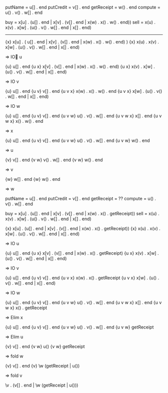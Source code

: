 putName = u[] . end
putCredit = v[] . end
getReceipt = w() . end
compute = u() . v() . w[] . end


buy = x[u] . (u[] . end | x[v] . (v[] . end | x(w) . x() . w() . end))
sell = x(u) . x(v) . x[w] . (u() . v() . w[] . end | x[] . end)

------------


{x}  x[u] .
      ( u[] . end
      | x[v] . (v[] . end | x(w) . x() . w() . end)
      )
{x}  x(u) . x(v) . x[w] . (u() . v() . w[] . end | x[] . end)

=> IO􏰀 u

{u}     u[] . end
{u x}   x[v] . (v[] . end | x(w) . x() . w() . end)
{u x}   x(v) . x[w] . (u() . v() . w[] . end | x[] . end)

=> IO v

{u}       u[] . end
{u v}     v[] . end
{u v x}   x(w) . x() . w() . end
{u v x}   x[w] . (u() . v() . w[] . end | x[] . end)

=> IO w

{u}         u[] . end
{u v}       v[] . end
{u v w}     u() . v() . w[] . end
{u v w x}   x[] . end
{u v w x}   x() . w() . end

=> x

{u}         u[] . end
{u v}       v[] . end
{u v w}     u() . v() . w[] . end
{u v w}     w() . end

=> u

{v}       v[] . end
{v w}     v() . w[] . end
{v w}     w() . end

=> v

{w}     w[] . end
{w}     w() . end

=> w




putName = u[] . end
putCredit = v[] . end
getReceipt = ??
compute = u() . v() . w[] . end


buy = x[u] . (u[] . end | x[v] . (v[] . end | x(w) . x() . getReceipt))
sell = x(u) . x(v) . x[w] . (u() . v() . w[] . end | x[] . end)


{x} x[u] . (u[] . end | x[v] . (v[] . end | x(w) . x() . getReceipt))
{x} x(u) . x(v) . x[w] . (u() . v() . w[] . end | x[] . end)

=> IO u

{u} u[] . end
{u x} x[v] . (v[] . end | x(w) . x() . getReceipt)
{u x} x(v) . x[w] . (u() . v() . w[] . end | x[] . end)

=> IO v

{u} u[] . end
{u v} v[] . end
{u v x} x(w) . x() . getReceipt
{u v x} x[w] . (u() . v() . w[] . end | x[] . end)

=> IO w

{u} u[] . end
{u v} v[] . end
{u v w} u() . v() . w[] . end
{u v w x} x[] . end
{u v w x} x() . getReceipt

=> Elim x

{u} u[] . end
{u v} v[] . end
{u v w} u() . v() . w[] . end
{u v w} getReceipt

=> Elim u

{v} v[] . end
{v w} u()
{v w} getReceipt

=> fold w

{v} v[] . end
{v} \w (getReceipt | u())

=> fold v

\v . (v[] . end | \w (getReceipt | u()))
